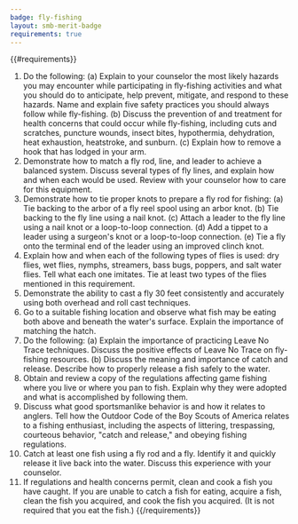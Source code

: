 ```yaml
---
badge: fly-fishing
layout: smb-merit-badge
requirements: true
---
```


{{#requirements}}
1. Do the following:
    (a) Explain to your counselor the most likely hazards you may encounter while participating in fly-fishing activities and what you should do to anticipate, help prevent, mitigate, and respond to these hazards. Name and explain five safety practices you should always follow while fly-fishing.
    (b) Discuss the prevention of and treatment for health concerns that could occur while fly-fishing, including cuts and scratches, puncture wounds, insect bites, hypothermia, dehydration, heat exhaustion, heatstroke, and sunburn.
    (c) Explain how to remove a hook that has lodged in your arm.
2. Demonstrate how to match a fly rod, line, and leader to achieve a balanced system. Discuss several types of fly lines, and explain how and when each would be used. Review with your counselor how to care for this equipment.
3. Demonstrate how to tie proper knots to prepare a fly rod for fishing:
    (a) Tie backing to the arbor of a fly reel spool using an arbor knot.
    (b) Tie backing to the fly line using a nail knot.
    (c) Attach a leader to the fly line using a nail knot or a loop-to-loop connection.
    (d) Add a tippet to a leader using a surgeon's knot or a loop-to-loop connection.
    (e) Tie a fly onto the terminal end of the leader using an improved clinch knot.
4. Explain how and when each of the following types of flies is used: dry flies, wet flies, nymphs, streamers, bass bugs, poppers, and salt water flies. Tell what each one imitates. Tie at least two types of the flies mentioned in this requirement.
5. Demonstrate the ability to cast a fly 30 feet consistently and accurately using both overhead and roll cast techniques.
6. Go to a suitable fishing location and observe what fish may be eating both above and beneath the water's surface. Explain the importance of matching the hatch.
7. Do the following:
    (a) Explain the importance of practicing Leave No Trace techniques. Discuss the positive effects of Leave No Trace on fly-fishing resources.
    (b) Discuss the meaning and importance of catch and release. Describe how to properly release a fish safely to the water.
8. Obtain and review a copy of the regulations affecting game fishing where you live or where you pan to fish. Explain why they were adopted and what is accomplished by following them.
9. Discuss what good sportsmanlike behavior is and how it relates to anglers. Tell how the Outdoor Code of the Boy Scouts of America relates to a fishing enthusiast, including the aspects of littering, trespassing, courteous behavior, "catch and release," and obeying fishing regulations.
10. Catch at least one fish using a fly rod and a fly. Identify it and quickly release it live back into the water. Discuss this experience with your counselor.
11. If regulations and health concerns permit, clean and cook a fish you have caught. If you are unable to catch a fish for eating, acquire a fish, clean the fish you acquired, and cook the fish you acquired. (It is not required that you eat the fish.)
{{/requirements}}
